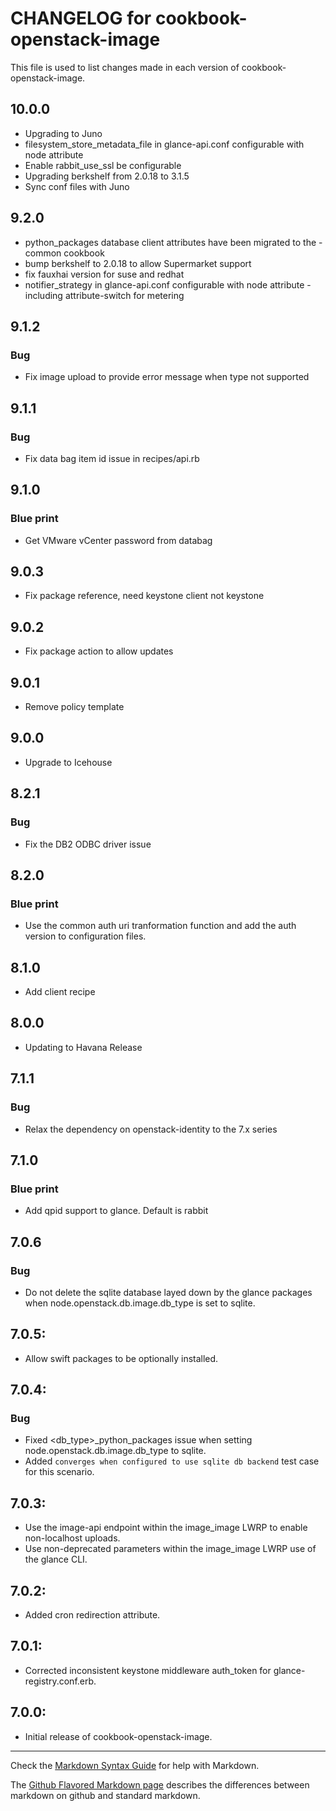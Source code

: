 # CHANGELOG for cookbook-openstack-image

This file is used to list changes made in each version of cookbook-openstack-image.

## 10.0.0
* Upgrading to Juno
* filesystem_store_metadata_file in glance-api.conf configurable with node attribute
* Enable rabbit_use_ssl be configurable
* Upgrading berkshelf from 2.0.18 to 3.1.5
* Sync conf files with Juno

## 9.2.0
* python_packages database client attributes have been migrated to the -common cookbook
* bump berkshelf to 2.0.18 to allow Supermarket support
* fix fauxhai version for suse and redhat
* notifier_strategy in glance-api.conf configurable with node attribute - including attribute-switch for metering

## 9.1.2
### Bug
* Fix image upload to provide error message when type not supported

## 9.1.1
### Bug
* Fix data bag item id issue in recipes/api.rb

## 9.1.0
### Blue print
* Get VMware vCenter password from databag

## 9.0.3
* Fix package reference, need keystone client not keystone

## 9.0.2
* Fix package action to allow updates

## 9.0.1
* Remove policy template

## 9.0.0
* Upgrade to Icehouse

## 8.2.1
### Bug
* Fix the DB2 ODBC driver issue

## 8.2.0
### Blue print
* Use the common auth uri tranformation function and add the auth version to configuration files.

## 8.1.0
* Add client recipe

## 8.0.0
* Updating to Havana Release

## 7.1.1
### Bug
* Relax the dependency on openstack-identity to the 7.x series

## 7.1.0
### Blue print
* Add qpid support to glance. Default is rabbit

## 7.0.6
### Bug
* Do not delete the sqlite database layed down by the glance packages when node.openstack.db.image.db_type is set to sqlite.

## 7.0.5:
* Allow swift packages to be optionally installed.

## 7.0.4:
### Bug
* Fixed <db_type>_python_packages issue when setting node.openstack.db.image.db_type to sqlite.
* Added `converges when configured to use sqlite db backend` test case for this scenario.

## 7.0.3:
* Use the image-api endpoint within the image_image LWRP to enable non-localhost
  uploads.
* Use non-deprecated parameters within the image_image LWRP use of the glance CLI.

## 7.0.2:
* Added cron redirection attribute.

## 7.0.1:
* Corrected inconsistent keystone middleware auth_token for glance-registry.conf.erb.

## 7.0.0:
* Initial release of cookbook-openstack-image.

- - -
Check the [Markdown Syntax Guide](http://daringfireball.net/projects/markdown/syntax) for help with Markdown.

The [Github Flavored Markdown page](http://github.github.com/github-flavored-markdown/) describes the differences between markdown on github and standard markdown.
